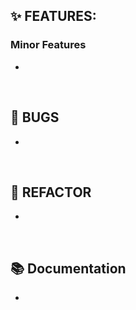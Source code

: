## ✨ FEATURES:

### Minor Features
- 

<br>

## 🐞 BUGS

- 

<br>

## 🔧 REFACTOR

- 

<br>

## 📚 Documentation

- 

<br>
